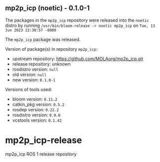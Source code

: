 ## mp2p_icp (noetic) - 0.1.0-1

The packages in the `mp2p_icp` repository were released into the `noetic` distro by running `/usr/bin/bloom-release -r noetic mp2p_icp` on `Tue, 13 Jun 2023 22:30:57 -0000`

The `mp2p_icp` package was released.

Version of package(s) in repository `mp2p_icp`:

- upstream repository: https://github.com/MOLAorg/mp2p_icp.git
- release repository: unknown
- rosdistro version: `null`
- old version: `null`
- new version: `0.1.0-1`

Versions of tools used:

- bloom version: `0.11.2`
- catkin_pkg version: `0.5.2`
- rosdep version: `0.22.2`
- rosdistro version: `0.9.0`
- vcstools version: `0.1.42`


# mp2p_icp-release
mp2p_icp ROS 1 release repository
